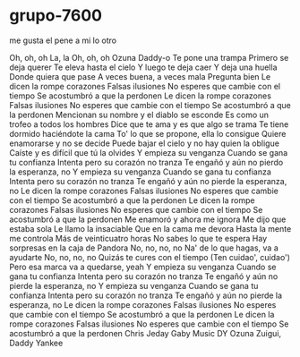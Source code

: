 # grupo-7600
me gusta el pene 
a mi lo otro

Oh, oh, oh
La, la
Oh, oh, oh
Ozuna
Daddy-o
Te pone una trampa
Primero se deja querer
Te eleva hasta el cielo
Y luego te deja caer
Y deja una huella
Donde quiera que pase
A veces buena, a veces mala
Pregunta bien
Le dicen la rompe corazones
Falsas ilusiones
No esperes que cambie con el tiempo
Se acostumbró a que la perdonen
Le dicen la rompe corazones
Falsas ilusiones
No esperes que cambie con el tiempo
Se acostumbró a que la perdonen
Mencionan su nombre y el diablo se esconde
Es como un trofeo a todos los hombres
Dice que te ama y es que algo se trama
Te tiene dormido haciéndote la cama
To' lo que se propone, ella lo consigue
Quiere enamorarse y no se decide
Puede bajar el cielo y no hay quien la obligue
Caíste y es difícil que tú la olvides
Y empieza su venganza
Cuando se gana tu confianza
Intenta pero su corazón no tranza
Te engañó y aún no pierdo la esperanza, no
Y empieza su venganza
Cuando se gana tu confianza
Intenta pero su corazón no tranza
Te engañó y aún no pierde la esperanza, no
Le dicen la rompe corazones
Falsas ilusiones
No esperes que cambie con el tiempo
Se acostumbró a que la perdonen
Le dicen la rompe corazones
Falsas ilusiones
No esperes que cambie con el tiempo
Se acostumbró a que la perdonen
Me enamoró y ahora me ignora
Me dijo que estaba sola
Le llamo la insaciable
Que en la cama me devora
Hasta la mente me controla
Más de veinticuatro horas
No sabes lo que te espera
Hay sorpresas en la caja de Pandora
No, no, no, no
Na' de lo que hagas, va a ayudarte
No, no, no, no
Quizás te cures con el tiempo
(Ten cuidao', cuidao')
Pero esa marca va a quedarse, yeah
Y empieza su venganza
Cuando se gana tu confianza
Intenta pero su corazón no tranza
Te engañó y aún no pierde la esperanza, no
Y empieza su venganza
Cuando se gana tu confianza
Intenta pero su corazón no tranza
Te engañó y aún no pierde la esperanza, no
Le dicen la rompe corazones
Falsas ilusiones
No esperes que cambie con el tiempo
Se acostumbró a que la perdonen
Le dicen la rompe corazones
Falsas ilusiones
No esperes que cambie con el tiempo
Se acostumbró a que la perdonen
Chris Jeday
Gaby Music
DY
Ozuna
Zuigui, Daddy Yankee
